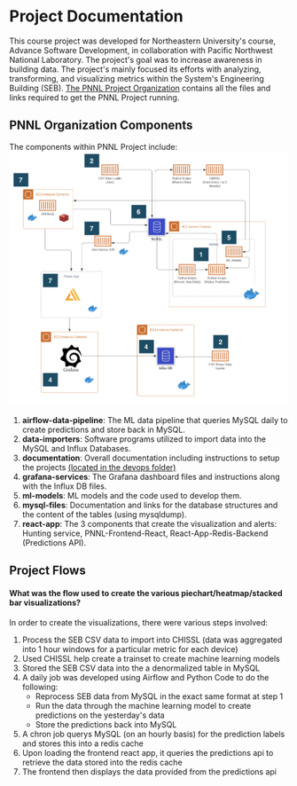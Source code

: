 # Project Documentation

This course project was developed for Northeastern University's course, Advance Software Development, in collaboration with Pacific Northwest National Laboratory. The project's goal was to increase awareness in building data. The project's mainly focused its efforts with analyzing, transforming, and visualizing metrics within the System's Engineering Building (SEB). [The PNNL Project Organization](https://github.com/PNNL-Project/) contains all the files and links required to get the PNNL Project running.

## PNNL Organization Components

The components within PNNL Project include:  
![](images/system-design-labels.png)

1. **airflow-data-pipeline**: The ML data pipeline that queries MySQL daily to create predictions and store back in MySQL.
2. **data-importers**: Software programs utilized to import data into the MySQL and Influx Databases.
3. **documentation**: Overall documentation including instructions to setup the projects [(located in the devops folder)](https://github.com/PNNL-Project/documentation/tree/main/devops)
4. **grafana-services**: The Grafana dashboard files and instructions along with the Influx DB files.
5. **ml-models**: ML models and the code used to develop them.
6. **mysql-files**: Documentation and links for the database structures and the content of the tables (using mysqldump).
7. **react-app**: The 3 components that create the visualization and alerts: Hunting service, PNNL-Frontend-React, React-App-Redis-Backend (Predictions API).

## Project Flows

#### What was the flow used to create the various piechart/heatmap/stacked bar visualizations?
In order to create the visualizations, there were various steps involved:

1. Process the SEB CSV data to import into CHISSL (data was aggregated into 1 hour windows for a particular metric for each device)
2. Used CHISSL help create a trainset to create machine learning models
3. Stored the SEB CSV data into the a denormalized table in MySQL
4. A daily job was developed using Airflow and Python Code to do the following:
     * Reprocess SEB data from MySQL in the exact same format at step 1
     * Run the data through the machine learning model to create predictions on the yesterday's data
     * Store the predictions back into MySQL
5. A chron job querys MySQL (on an hourly basis) for the prediction labels and stores this into a redis cache
6. Upon loading the frontend react app, it queries the predictions api to retrieve the data stored into the redis cache
7. The frontend then displays the data provided from the predictions api 

